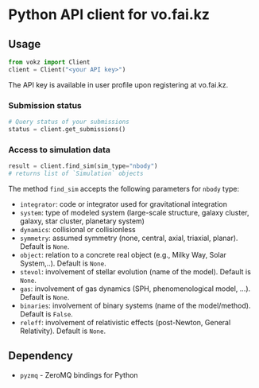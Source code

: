 # Python API client for vo.fai.kz


## Usage
```python
from vokz import Client
client = Client("<your API key>")
```
The API key is available in user profile upon registering at vo.fai.kz.

### Submission status
```python
# Query status of your submissions
status = client.get_submissions()
```

### Access to simulation data
```python
result = client.find_sim(sim_type="nbody")
# returns list of `Simulation` objects
```
The method `find_sim` accepts the following parameters for `nbody`
type:
- `integrator`: code or integrator used for gravitational integration
- `system`: type of modeled system (large-scale structure, galaxy cluster, galaxy, star cluster, planetary system) 
- `dynamics`: collisional or collisionless
- `symmetry`: assumed symmetry (none, central, axial, triaxial, planar). Default is `None`.
- `object`: relation to a concrete real object (e.g., Milky Way, Solar System,..). Default is `None`.
- `stevol`: involvement of stellar evolution (name of the model). Default is `None`.
- `gas`: involvement of gas dynamics (SPH, phenomenological model, ...). Default is `None`.
- `binaries`: involvement of binary systems (name of the model/method). Default is `False`.
- `releff`: involvement of relativistic effects (post-Newton, General Relativity). Default is `None`.


## Dependency
- `pyzmq` - ZeroMQ bindings for Python
